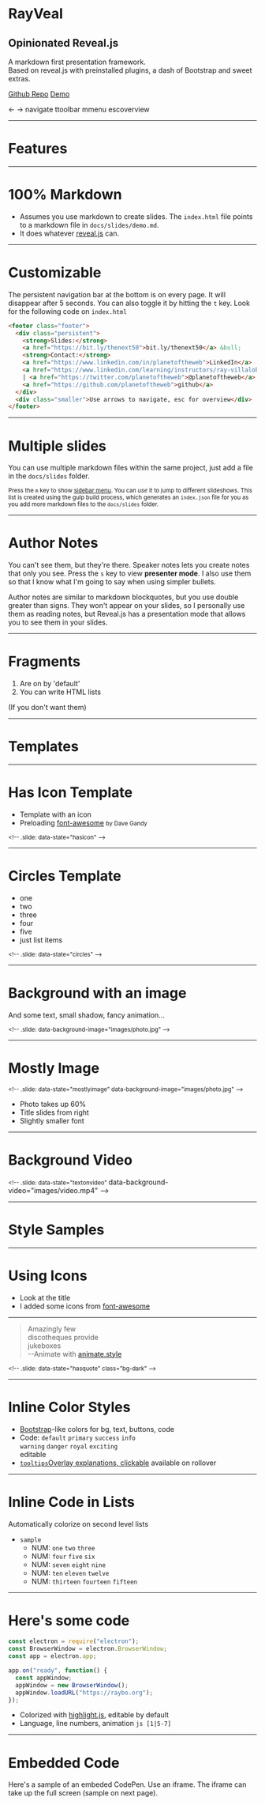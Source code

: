 <!-- .slide: data-state="title"  -->

# RayVeal

## Opinionated Reveal.js

<p>A markdown first presentation framework.<br> Based on reveal.js with preinstalled plugins, a dash of Bootstrap and sweet extras.</p>
<p class="no-fragment btn-group" role="group" aria-label="Basic example">
<a class="btn btn-lg btn-warning text-dark" href="https://github.com/planetoftheweb/rayveal">Github Repo</a>
<a class="btn btn-lg btn-light text-dark" href="https://rayveal.tech">Demo</a>
</p>

<p class="no-fragment small mt-4"><span class="badge bg-light text-dark mr-1 ml-2">&larr; &rarr;</span> navigate
<span class="badge bg-light text-dark mr-1 ml-2">t</span>toolbar
<span class="badge bg-light text-dark mr-1 ml-2">m</span>menu
<span class="badge bg-light text-dark mr-1 ml-2">esc</span>overview</p>

---

<!-- .slide: data-state="title" data-transition="zoom" class="bg-dark"-->

# Features

---

# 100% Markdown

- Assumes you use markdown to create slides. The `index.html` file points to a markdown file in `docs/slides/demo.md`.
- It does whatever [reveal.js](https://github.com/hakimel/reveal.js) can.

---

# Customizable

The persistent navigation bar at the bottom is on every page. It will disappear after 5 seconds. You can also toggle it by hitting the `t` key. Look for the following code on `index.html`

```html
<footer class="footer">
  <div class="persistent">
    <strong>Slides:</strong>
    <a href="https://bit.ly/thenext50">bit.ly/thenext50</a> &bull;
    <strong>Contact:</strong>
    <a href="https://www.linkedin.com/in/planetoftheweb">LinkedIn</a> |
    <a href="https://www.linkedin.com/learning/instructors/ray-villalobos">courses</a>
    | <a href="https://twitter.com/planetoftheweb">@planetoftheweb</a> |
    <a href="https://github.com/planetoftheweb">github</a>
  </div>
  <div class="smaller">Use arrows to navigate, esc for overview</div>
</footer>
```

---

# Multiple slides

You can use multiple markdown files within the same project, just add a file in the `docs/slides` folder.

<small>Press the `m` key to show [sidebar menu](https://github.com/denehyg/reveal.js-menu). You can _use_ it to jump to different slideshows. This list is created using the gulp build process, which generates an `index.json` file for you as you add more markdown files to the `docs/slides` folder.</small>

---

# Author Notes

You can't see them, but they're there. Speaker notes lets you create notes that only you see. Press the `s` key to view **presenter mode**. I also use them so that I know what I'm going to say when using simpler bullets.

> >

Author notes are similar to markdown blockquotes, but you use double greater than signs. They won't appear on your slides, so I personally use them as reading notes, but Reveal.js has a presentation mode that allows you to see them in your slides.

---

# Fragments

1. Are on by 'default'
1. You can write HTML lists

(If you don't want them)

---

<!-- .slide: data-state="title" class="bg-dark" -->

# Templates

---

<!-- .slide: data-state="hasicon" -->

# <i class="fab fa-html5"></i> Has Icon Template

- Template with an icon
- Preloading [font-awesome](https://fontawesome.com) <small>by Dave Gandy</small>

<small>&lt;!-- .slide: data-state="hasicon" --&gt;</small>

---

<!-- .slide: data-state="circles" -->

# Circles Template

- one
- two
- three
- four
- five
- just list items

<small>&lt;!-- .slide: data-state="circles" --&gt;</small>

---

<!-- .slide: data-state="textonimage" data-background-image="images/photo.jpg" -->

# Background with an image<!-- .element: class="animate__animated animate__backInDown  animate__fast " -->

<p  class="animate__animated animate__backInUp animate__slow">
And some text, small shadow, fancy animation...
</div>

<small class="animate__animated animate__backInUp animate__delay-2s">&lt;!-- .slide: data-background-image="images/photo.jpg" --&gt;</small>

---

<!-- .slide: data-state="mostlyimage" data-background-image="images/photo.jpg" -->

# Mostly Image

<small class="fragment" data-fragment-index="5">&lt;!-- .slide: data-state="mostlyimage" data-background-image="images/photo.jpg" --&gt;
</small>

- Photo takes up 60%
- Title slides from right
- Slightly smaller font

---

# Background Video

<!-- .slide: data-state="textonvideo" data-background-video="images/video.mp4" -->

<small>&lt;!-- .slide: data-state="textonvideo" </small>data-background-video="images/video.mp4" --&gt;

---

<!-- .slide: data-state="title" class="bg-dark" -->

# Style Samples

---

# Using Icons <a class="btn btn-danger btn-lg text-white fab fa-codepen" href="https://codepen.io/planetoftheweb/pen/oJOwYb"></a> <a class="btn btn-primary btn-lg text-white fab fa-linkedin-in" href="https://www.linkedin.com/learning/instructors/ray-villalobos"></a> <a class="btn btn-success btn-lg text-white fab fa-github-alt" href="https://github.com/planetoftheweb"></a>

- Look at the title
- I added some icons from [font-awesome](https://fontawesome.com)

---

<!-- .slide: data-state="hasquote" class="bg-dark" -->

<blockquote class="animate__animated animate__backInDown">
 <i class="fa fa-quote-left text-secondary " aria-hidden="true"></i>
Amazingly few<br>
discotheques provide<br>
jukeboxes
 <i class="fa fa-quote-right text-secondary" aria-hidden="true"></i> 
  <footer class="fragment text-secondary">--Animate with <a href="https://animate.style/" class="text-warning">animate.style</a></footer>
</blockquote>

<small>&lt;!-- .slide: data-state="hasquote" class="bg-dark" --&gt;</small>

---

# Inline Color Styles</small>

- [Bootstrap](https://getbootstrap.com)-like colors for bg, text, buttons, code
- Code: `default` <code class="code-primary">primary</code> <code class="code-success">success</code> <code class="code-info">info</code><br> <code class="code-warning">warning</code> <code class="code-danger">danger</code> <code class="code-royal">royal</code> <code class="code-exciting">exciting</code><br>editable
- <a class="tooltip" href="#">`tooltips`<span>Overlay explanations, clickable</span></a> available on rollover

---

<!-- .slide: data-state="layout-codelist" -->

# Inline Code in Lists

Automatically colorize on second level lists

- `sample`
  - NUM: `one` `two` `three`
  - NUM: `four` `five` `six`
  - NUM: `seven` `eight` `nine`
  - NUM: `ten` `eleven` `twelve`
  - NUM: `thirteen` `fourteen` `fifteen`

---

# Here's some code

```js [1|5-7]
const electron = require("electron");
const BrowserWindow = electron.BrowserWindow;
const app = electron.app;

app.on("ready", function() {
  const appWindow;
  appWindow = new BrowserWindow();
  appWindow.loadURL("https://raybo.org");
});
```

- Colorized with [highlight.js](https://highlightjs.org/), editable by default
- Language, line numbers, animation `js [1|5-7]`

---

# Embedded Code

Here's a sample of an embeded CodePen. Use an iframe. The iframe can take up the full screen (sample on next page).

<iframe height='300' scrolling='no' title='Bootstrap 4' data-src='//codepen.io/planetoftheweb/embed/bgdOzX/?height=300&theme-id=27192&default-tab=html,result&embed-version=2&editable=true' frameborder='no' allowtransparency='true' allowfullscreen='true' style='width: 100%; min-height: 50vh;'>See the Pen <a href='https://codepen.io/planetoftheweb/pen/bgdOzX/'>Bootstrap 4</a> by Ray Villalobos (<a href='https://codepen.io/planetoftheweb'>@planetoftheweb</a>) on <a href='https://codepen.io'>CodePen</a>.
</iframe>

> > You can also use a full screen iframe. If you make it optionally interactive, it's hard for it to lose focus (like making the above codepen editable), so use with care. Here's the special code for that.

`.slide: data-background-iframe="" data-background-interactive="true"`

---

# Tables

Here's what a table looks like.<br>Use the <a href="https://www.tablesgenerator.com/markdown_tables">tables generator</a> to help you write the markdown.

|                  | Extra small <small>< 768px</small> | Small <small> &ge; 768px</small> | Medium <small>&ge; 992px</small> | Large <small>&ge; 1200px</small> |
| ---------------- | ---------------------------------- | -------------------------------- | -------------------------------- | -------------------------------- |
| **Container**    | Auto                               | 750px                            | 970px                            | 1170px                           |
| **Size**         | .col-xs-                           | .col-sm-                         | .col-md-                         | .col-lg-                         |
| **Column width** | Auto                               | ~62px                            | ~81px                            | ~97px                            |

---

# Wait, What? Charts?

You can also add [chart.js](https://www.chartjs.org/) charts using this [fantastic plugin](https://github.com/rajgoel/reveal.js-plugins).

<canvas data-chart="bar">
<!--
{
 "data": {
  "labels": ["Jan"," Feb"," Mar"," Apr"," May"," Jun"," Jul"],
  "datasets": [
   {
    "data":[32,42,18,23,39,73,36],
    "label":"My first dataset","backgroundColor":"rgba(20,220,220,.8)"
   }
  ]
 },
 "options": { "responsive": "false" }
}
-->
</canvas>

---

<!-- .slide: data-state="title" class="bg-dark" -->

# Bootstrap Components

---

# Bootstrap Cards

Use cards with reveal fragment and fragment animation classes.

<div class="card-group mx-5">
<div class="card fragment fade-in-then-semi-out" style="width: 18em">
  <img data-src="images/photo.jpg" class="card-img-top img-fluid" alt="Sample Image">
  <div class="card-body">
    <h4 class="card-title">Card title</h4>
    <p class="card-text">Quick example text to build on the card title and make up the bulk of the card's content.</p>
    <a href="#" class="btn btn-primary mt-2 text-white">Go somewhere</a>
  </div>
</div>
<div class="card fragment fade-in-then-semi-out" style="width: 18em">
  <img data-src="images/photo.jpg" class="card-img-top  img-fluid" alt="Sample Image">
  <div class="card-body">
    <h4 class="card-title">Card title</h4>
    <p class="card-text">Quick example text to build on the card title and make up the bulk of the card's content.</p>
    <a href="#" class="btn btn-primary mt-2 text-white">Go somewhere</a>
  </div>
</div>
<div class="card fragment fade-in-then-semi-out" style="width: 18em">
  <img data-src="images/photo.jpg" class="card-img-top  img-fluid" alt="Sample Image">
  <div class="card-body">
    <h4 class="card-title">Card title</h4>
    <p class="card-text">Quick example text to build on the card title and make up the bulk of the card's content.</p>
    <a href="#" class="btn btn-primary mt-2 text-white">Go somewhere</a>
  </div>
</div>
</div>
---

# Stages of a project

List groups are another nice component.<br>Why not use [emojis](https://github.com/SebastianAigner/twemoji-amazing) (search [here](https://emojipedia.org/))

<!-- .element class="fragment" style="font-size: .8em" -->

<ul class="list-group">
  <li class="list-group-item fragment fade-right">
  <i class="twa twa-beaming-face-with-smiling-eyes"></i>  Enthusiasm</li>
  <li class="list-group-item fragment fade-right">
  <i class="twa twa-disappointed-face"></i> Disillusionment</li>
  <li class="list-group-item fragment fade-right">
  <i class="twa twa-face-screaming-in-fear"></i> Panic</li>
  <li class="list-group-item fragment fade-right">
    <i class="twa twa-pensive-face"></i> Search for the guilty
  </li>
  <li class="list-group-item fragment fade-right">
    <i class="twa twa-pleading-face"></i> Punishment of the innocent
  </li>
  <li class="list-group-item fragment fade-in-then-semi-out">
    <i class="twa twa-raising-hands"></i> Praise for the non-participants
  </li>
</ul>

---

# Alerts

<div class="mx-5">
  <div class="alert alert-danger fragment">
    <h2 class="alert-heading">Danger Will Robinson</h2>
    <hr>
    <p>A few adjustments to other Bootstrap components like alerts, can yield some pretty cool layouts for very little markup.</p>
  </div>

  <div class="alert alert-success fragment">
    <p>The alert contextual colors will also work here, so go nuts with these styles.</p>
  </div>
</div>

---

<!-- .slide: data-state="title" class="bg-dark" -->

# Installation

---

# Installing

1. Grab/Fork from [repo](http://github.com/planetoftheweb/rayveal)
1. `docs` folder has presentation
1. `docs/slides/demo.md` subfolder has sample markdown
1. `slides/index.json` has a list of presentations (optional)

---

# Running locally

1. Run `$ npm install` from your terminal
1. Edit `docs/slides/demo.md` or add `*.md files`
1. Run `$ npm start` from your terminal
1. Generates the `docs/slides/index.json` file (index)
1. Creates a live reload server

```

```
